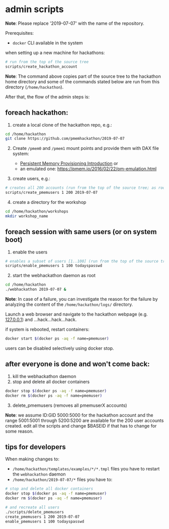 # admin scripts

**Note**: Please replace '2019-07-07' with the name of the repository.

Prerequisites:

- `docker` CLI available in the system

when setting up a new machine for hackathons:

```sh
# run from the top of the source tree
scripts/create_hackathon_account
```

**Note**: The command above copies part of the source tree to the hackathon home directory and some of the commands stated below are run from this directory (`/home/hackathon`).

After that, the flow of the admin steps is:

## foreach hackathon:

1. create a local clone of the hackathon repo, e.g.:

```sh
cd /home/hackathon
git clone https://github.com/pmemhackathon/2019-07-07
```

2. Create `/pmem0` and `/pmem1` mount points and provide them with DAX file system:

    - [Persistent Memory Provisioning Introduction](https://software.intel.com/content/www/us/en/develop/articles/qsg-intro-to-provisioning-pmem.html) or
    - an emulated one: https://pmem.io/2016/02/22/pm-emulation.html

3. create users, e.g.:

```sh
# creates all 200 accounts (run from the top of the source tree; as root)
scripts/create_pmemusers 1 200 2019-07-07
```

4. create a directory for the workshop

```sh
cd /home/hackathon/workshops
mkdir workshop_name
```

## foreach session with same users (or on system boot)

1. enable the users

```sh
# enables a subset of users [1..100] (run from the top of the source tree; as root)
scripts/enable_pmemusers 1 100 todayspasswd
```

2. start the webhackathon daemon as root

```sh
cd /home/hackathon
./webhackathon 2019-07-07 &
```

**Note**: In case of a failure, you can investigate the reason for the failure by analyzing the content of the `/home/hackathon/logs/` directory.

Launch a web browser and navigate to the hackathon webpage (e.g. [127.0.0.1](http://127.0.0.1)) and ...hack...hack...hack.

if system is rebooted, restart containers:

```sh
docker start $(docker ps -aq -f name=pmemuser)
```

users can be disabled selectively using docker stop.

## after everyone is done and won't come back:

1. kill the webhackathon daemon
2. stop and delete all docker containers

```sh
docker stop $(docker ps -aq -f name=pmemuser)
docker rm $(docker ps -aq -f name=pmemuser)
```

3. delete_pmemusers (removes all pmemuserX accounts)

**Note**: we assume ID:GID 5000:5000 for the hackathon account and the range 5001:5001 through 5200:5200 are available for the 200 user accounts created.  edit all the scripts and change $BASEID if that has to change for some reason.

## tips for developers

When making changes to:
- `/home/hackathon/templates/examples/*/*.tmpl` files you have to restart the `webhackathon` daemon
- `/home/hackathon/2019-07-07/*` files you have to:

```sh
# stop and delete all docker containers
docker stop $(docker ps -aq -f name=pmemuser)
docker rm $(docker ps -aq -f name=pmemuser)

# and recreate all users
./scripts/delete_pmemusers
create_pmemusers 1 200 2019-07-07
enable_pmemusers 1 100 todayspasswd
```
